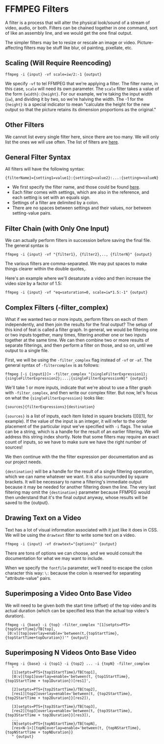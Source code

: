 # FFMPEG Filters

A filter is a process that will alter the physical look/sound of a stream of video, audio, or both. Filters can be chained together in one command, sort of like
an assembly line, and we would get the one final output.

The simpler filters may be to resize or rescale an image or video. Picture-affecting filters may be stuff like blur, oil painting, pixellate, etc.

## Scaling (Will Require Reencoding)

`ffmpeg -i {input} -vf scale=iw/2:-1 {output}`

We specify `-vf` to tel FFMPEG that we're applying a filter. The filter name, in this case, `scale` will need its own parameter. The `scale` filter takes a
value of the form `{width}:{height}`. For our example, we're taking the input width (`iw`), and dividing it by two, so we're halving the width. The -1 for the
`{height}` is a special indicator to mean "calculate the height for the new output so that the picture retains its dimension proportions as the original."

## Other Filters

We cannot list every single filter here, since there are too many. We will only list the ones we will use often. The list of filters are
[here](https://ffmpeg.org/ffmpeg-filters.html).

## General Filter Syntax
All filters will have the following syntax:

`{filterName}={setting1=value1}:{setting2=value2}:...:{settingn=valueN}`

* We first specify the filter name, and those could be found [here](https://ffmpeg.org/ffmpeg-filters.html).
* Each filter comes with settings, which are also in the reference, and each setting is set with an equals sign.
* Settings of a filter are delimited by a colon.
* There are no spaces between settings and their values, nor between setting-value pairs.

## Filter Chain (with Only One Input)

We can actually perform filters in succession before saving the final file. The general syntax is

`ffmpeg -i {input} -vf "{filter1}, {filter2},.., {filterN}" {output}`

The various filters are comma-separated. We may put spaces to make things clearer within the double quotes,.

Here's an example where we'll desaturate a video and then increase the video size by a factor of 1.5:

`ffmpeg -i {input} -vf "eq=saturation=0, scale=iw*1.5:-1" {output}`

## Complex Filters (-filter_complex)

What if we wanted two or more inputs, perform filters on each of them independently, and then join the results for the final output? The setup of this kind of feat
is called a filter graph. In general, we would be filtering one or two inputs together, many times, filtering another one or two inputs together at the same time.
We can then combine two or more results of separate filterings, and then perform a filter on those, and so on, until we output to a single file.

First, we will be using the `-filter_complex` flag instead of `-vf` or `-af`. The general syntax of `-filtercomplex` is as follows:

`ffmpeg [-i {input1}]+ -filter_complex "{singleFilterExpression1};{singleFilterExpression2};...;{singleFilterExpressionN}" {output}`

We'll take 1 or more inputs, indicate that we're about to use a filter graph with `-filter_complex`, and then write our complex filter. But now, let's focus
on what the `{singleFilterExpression}` looks like:

`{sources}{filterExpressions}{destination}`

`{sources}` is a list of inputs, each item listed in square brackets ([0][1], for example). If the value of the input is an integer, it will refer to the order
placement of the particular input we've specified with `-i` flags. The value can be a string, which is a handle for the result of an earlier filtering. We will 
address this string index shortly. Note that some filters may require an exact count of inputs, so we have to make sure we have the right number of sources!

We then continue with the the filter expression per documentation and as our project needs.

`{destination}` will be a handle for the result of a single filtering operation, which we can name whatever we want. It is also surrounded by square brackets.
It will be necessary to name a filtering's immediate output because it may be needed for another filtering down the line. The very last filtering may omit the
`{destination}` parameter because FFMPEG would then understand that it's the final output anyway, whose results will be saved to the {output}.

## Drawing Text on a Video

Text has a lot of visual information associated with it just like it does in CSS. We will be using the `drawtext` filter to write some text on a video.

`ffmpeg -i {input} -vf drawtext="{options}" {output}`

There are tons of options we can choose, and we would consult the documentation for what we may want to include.

When we specify the `fontfile` parameter, we'll need to escape the colon character this way: `\:` because the colon is reserved for separating "attribute-value"
pairs.

## Superimposing a Video Onto Base Video

We will need to be given both the start time (offset) of the top video and its actual duration (which can be specified less than the actual top video's duration).

```
ffmpeg -i {base} -i {top} -filter_complex "[1]setpts=PTS+{topStartTime}/TB[top], 
 [0:v][top]overlay=enable='between(t,{topStartTime},{topStartTime+topDuration})'" {output}
```

## Superimposing N Videos Onto Base Video

```
ffmpeg -i {base} -i {top1} -i {top2} ... -i {topN} -filter_complex
   "
   [1]setpts=PTS+{top1StartTime}/TB[top1],
   [0:v][top1]overlay=enable='between(t, {top1StartTime}, {top1StartTime + top1Duration})[res1]',

   [2]setpts=PTS+{top2StartTime}/TB[top2],
   [res1][top2]overlay=enable='between(t, {top2StartTime}, {top2StartTime + top2Duration}}[res2]),

   [3]setpts=PTS+{top3StartTime}/TB[top3],
   [res2][top3]overlay=enable='between(t, {top3StartTime}, {top3StartTime + top3Duration}}[res3]),
   ...
   [N]setpts=PTS+{topNStartTime}/TB[topN],
   [res<N-1>][topN]overlay=enable='between(t, {topNStartTime}, {topNStartTime + topNDuration}}
   " {output}
```